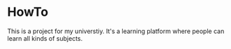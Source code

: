 # HowTo
This is a project for my universtiy. It's a learning platform where people can learn all kinds of subjects.
